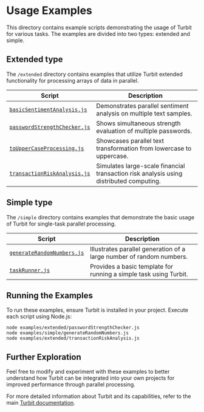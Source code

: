 # Usage Examples

This directory contains example scripts demonstrating the usage of Turbit for various tasks. The examples are divided into two types: extended and simple.

## Extended type

The `/extended` directory contains examples that utilize Turbit extended functionality for processing arrays of data in parallel.

| Script | Description |
|--------|-------------|
| [`basicSentimentAnalysis.js`](extended/basicSentimentAnalysis.js) | Demonstrates parallel sentiment analysis on multiple text samples. |
| [`passwordStrengthChecker.js`](extended/passwordStrengthChecker.js) | Shows simultaneous strength evaluation of multiple passwords. |
| [`toUpperCaseProcessing.js`](extended/toUpperCaseProcessing.js) | Showcases parallel text transformation from lowercase to uppercase. |
| [`transactionRiskAnalysis.js`](extended/transactionRiskAnalysis.js) | Simulates large-scale financial transaction risk analysis using distributed computing. |

## Simple type

The `/simple` directory contains examples that demonstrate the basic usage of Turbit for single-task parallel processing.

| Script | Description |
|--------|-------------|
| [`generateRandomNumbers.js`](simple/generateRandomNumbers.js) | Illustrates parallel generation of a large number of random numbers. |
| [`taskRunner.js`](simple/taskRunner.js) | Provides a basic template for running a simple task using Turbit. |

## Running the Examples

To run these examples, ensure Turbit is installed in your project. Execute each script using Node.js:

```shell
node examples/extended/passwordStrengthChecker.js
node examples/simple/generateRandomNumbers.js
node examples/extended/transactionRiskAnalysis.js
```

## Further Exploration

Feel free to modify and experiment with these examples to better understand how Turbit can be integrated into your own projects for improved performance through parallel processing.

For more detailed information about Turbit and its capabilities, refer to the main [Turbit documentation](https://github.com/jofpin/turbit).
